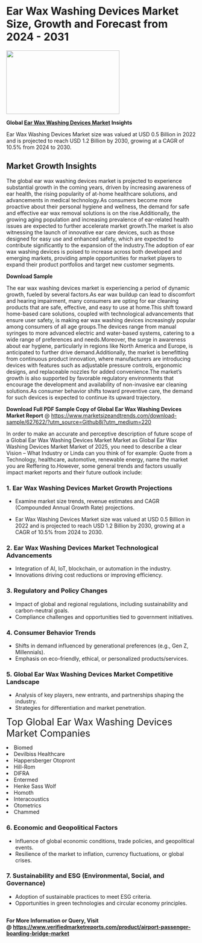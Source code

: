 <H1>Ear Wax Washing Devices Market Size, Growth and Forecast from 2024 - 2031</H1><img class="aligncenter size-medium wp-image-584254" src="https://thirdeyenews.in/wp-content/uploads/2024/09/Global-Market-Research-300x168.jpeg" alt="" width="300" height="168" /><p><strong>Global&nbsp;<a href="https://www.marketsizeandtrends.com/download-sample/627622/?utm_source=Github8j?utm_medium=220">Ear Wax Washing Devices Market</a> Insights</strong></p><p>Ear Wax Washing Devices Market size was valued at USD 0.5 Billion in 2022 and is projected to reach USD 1.2 Billion by 2030, growing at a CAGR of 10.5% from 2024 to 2030.</p><p><h2>Market Growth Insights</h2> <p>The global ear wax washing devices market is projected to experience substantial growth in the coming years, driven by increasing awareness of ear health, the rising popularity of at-home healthcare solutions, and advancements in medical technology.As consumers become more proactive about their personal hygiene and wellness, the demand for safe and effective ear wax removal solutions is on the rise.Additionally, the growing aging population and increasing prevalence of ear-related health issues are expected to further accelerate market growth.The market is also witnessing the launch of innovative ear care devices, such as those designed for easy use and enhanced safety, which are expected to contribute significantly to the expansion of the industry.The adoption of ear wax washing devices is poised to increase across both developed and emerging markets, providing ample opportunities for market players to expand their product portfolios and target new customer segments.</p> <p><strong>Download Sample</strong></p> <p>The ear wax washing devices market is experiencing a period of dynamic growth, fueled by several factors.As ear wax buildup can lead to discomfort and hearing impairment, many consumers are opting for ear cleaning products that are safe, effective, and easy to use at home.This shift toward home-based care solutions, coupled with technological advancements that ensure user safety, is making ear wax washing devices increasingly popular among consumers of all age groups.The devices range from manual syringes to more advanced electric and water-based systems, catering to a wide range of preferences and needs.Moreover, the surge in awareness about ear hygiene, particularly in regions like North America and Europe, is anticipated to further drive demand.Additionally, the market is benefitting from continuous product innovation, where manufacturers are introducing devices with features such as adjustable pressure controls, ergonomic designs, and replaceable nozzles for added convenience.The market’s growth is also supported by favorable regulatory environments that encourage the development and availability of non-invasive ear cleaning solutions.As consumer behavior shifts toward preventive care, the demand for such devices is expected to continue its upward trajectory.<p><span class=""><strong>Download Full PDF Sample Copy of Global Ear Wax Washing Devices Market Report</strong> @ <a href="https://www.marketsizeandtrends.com/download-sample/627622/?utm_source=Github8j?utm_medium=220" target="_blank">https://www.marketsizeandtrends.com/download-sample/627622/?utm_source=Github8j?utm_medium=220</a></span></p><p>In order to make an accurate and perceptive description of future scope of a Global&nbsp;Ear Wax Washing Devices Market Market as Global&nbsp;Ear Wax Washing Devices Market Market of 2025, you need to describe a clear Vision &ndash; What Industry or Linda can you think of for example: Quote from a Technology, healthcare, automotive, renewable energy, name the market you are Reffering to.However, some general trends and factors usually impact market reports and their future outlook include:</p><h3>1.&nbsp;<strong>Ear Wax Washing Devices Market Growth Projections</strong></h3><ul><li>Examine market size trends, revenue estimates and CAGR (Compounded Annual Growth Rate) projections.</li><li><p>Ear Wax Washing Devices Market size was valued at USD 0.5 Billion in 2022 and is projected to reach USD 1.2 Billion by 2030, growing at a CAGR of 10.5% from 2024 to 2030.</p></li></ul><h3>2.&nbsp;<strong>Ear Wax Washing Devices Market Technological Advancements</strong></h3><ul><li>Integration of AI, IoT, blockchain, or automation in the industry.</li><li>Innovations driving cost reductions or improving efficiency.</li></ul><h3>3.&nbsp;<strong>Regulatory and Policy Changes</strong></h3><ul><li>Impact of global and regional regulations, including sustainability and carbon-neutral goals.</li><li>Compliance challenges and opportunities tied to government initiatives.</li></ul><h3>4.&nbsp;<strong>Consumer Behavior Trends</strong></h3><ul><li>Shifts in demand influenced by generational preferences (e.g., Gen Z, Millennials).</li><li>Emphasis on eco-friendly, ethical, or personalized products/services.</li></ul><h3>5.&nbsp;<strong>Global Ear Wax Washing Devices Market Competitive Landscape</strong></h3><ul><li>Analysis of key players, new entrants, and partnerships shaping the industry.</li><li>Strategies for differentiation and market penetration.</li></ul><p data-pm-slice="1 1 []"><span style="color: inherit; font-family: inherit; font-size: 25px;">Top Global Ear Wax Washing Devices Market Companies</span></p><div class="" data-test-id=""><p><li>Biomed</li><li> Devilbiss Healthcare</li><li> Happersberger Otopront</li><li> Hill-Rom</li><li> DIFRA</li><li> Entermed</li><li> Henke Sass Wolf</li><li> Homoth</li><li> Interacoustics</li><li> Otometrics</li><li> Chammed</li></p></div><h3>6.&nbsp;<strong>Economic and Geopolitical Factors</strong></h3><ul><li>Influence of global economic conditions, trade policies, and geopolitical events.</li><li>Resilience of the market to inflation, currency fluctuations, or global crises.</li></ul><h3>7.&nbsp;<strong>Sustainability and ESG (Environmental, Social, and Governance)</strong></h3><ul><li>Adoption of sustainable practices to meet ESG criteria.</li><li>Opportunities in green technologies and circular economy principles.</li></ul><h2><strong style="font-size: 14px;">For More Information or Query, Visit @&nbsp;</strong><a style="background-color: #ffffff; font-size: 14px;" href="https://www.marketsizeandtrends.com/report/ear-wax-washing-devices-market/" target="_blank">https://www.verifiedmarketreports.com/product/airport-passenger-boarding-bridge-market</a></h2>